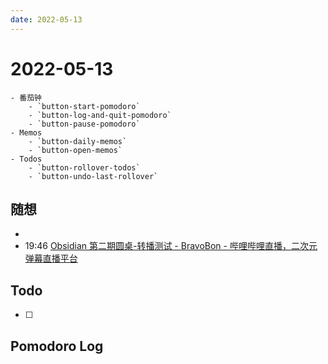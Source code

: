 ```yaml
---
date: 2022-05-13
---
```


# 2022-05-13

````ad-kanban
- 番茄钟
	- `button-start-pomodoro`
	- `button-log-and-quit-pomodoro`
	- `button-pause-pomodoro`
- Memos
	- `button-daily-memos`
	- `button-open-memos`
- Todos
	- `button-rollover-todos`
	- `button-undo-last-rollover`
````

## 随想
- 
- 19:46 [Obsidian 第二期圆桌-转播测试 - BravoBon - 哔哩哔哩直播，二次元弹幕直播平台](https://live.bilibili.com/4366702 )

## Todo
- [ ] 

## Pomodoro Log